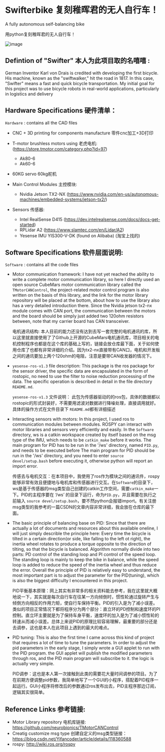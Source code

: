 # Swifterbike 复刻稚晖君的无人自行车！
A fully autonomous self-balancing bike 

用python复刻稚晖君的无人自行车！


![image](https://user-images.githubusercontent.com/97100920/196859645-f2c14f5a-aec7-4d89-97b3-0bc14e391040.png)


## Defintion of "Swifter" 本人为此项目取的名嘻嘻 : 

German Inventor Karl von Drais is credited with developing the first bicycle. 
His machine, known as the "swiftwalker," hit the road in 1817. 
In this case, "Swifter" means a fast and quick bicycle transportation.
My initial goal for this project was to use bicycle robots in real-world applications, particularly in logistics and delivery




## Hardware Specifications 硬件清单：

`Hardware` : contains all the CAD files
+ CNC + 3D printing for components manufacture 零件cnc加工+3D打印

+ T-motor brushless motors using 老虎电机: (https://store.tmotor.com/category.php?id=97)

    + Ak80-6
    + Ak60-6
+ 60KG servo 60kg舵机

+ Main Control Modules 主控模块: 
    + Nvidia Jetson TX2-NX (https://www.nvidia.com/en-us/autonomous-machines/embedded-systems/jetson-tx2/) 
    

+ Sensors 传感器: 
    + Intel RealSense D415 (https://dev.intelrealsense.com/docs/docs-get-started)
    + RPLidar A2 (https://www.slamtec.com/en/Lidar/A2)
    + Yesense IMU YIS300-V-DK (found on Alibaba) (淘宝上找的)
   

## Software Specifications 软件层面说明:
`Software` : contains all the code files

+ Motor communication framework: I have not yet reached the ability to write a complete motor communication library, so here I directly used an open source CubeMars motor communication library called the `TMotorCANControl`, the project-related motor control program is also written on the basis of this library, and the link for the motor library repository will be placed at the bottom, about how to use the library also has a very detailed introduction there. Since the Nvidia jetson tx2-nx module comes with CAN port, the communication between the motors and the board should be simply just added two 120ohm resistors between, note that my carrier board has CAN transceiver.
  
  电机通讯结构: 本人目前的能力还没有达到去写一套完整的电机通讯的库，所以这里就直接使用了了Github上开源的CubeMars电机通讯库，项目相关的电机控制程序也都是在这个库的基础上写的，链接会放仓库最下面，关于如何使用仓库了也都有非常详细的介绍。因为tx2-nx直接带有CAN口，电机和开发板之间的通讯要加上两个120ohm的电阻，注意是要带CAN收发器的情况下。
   
+ `yesense-ros-v1.3` file description: This package is the ros package for the sensor driver, the specific data are encapsulated in the form of rostopic, no need to use the filter to noise reduction processing of the data. The specific operation is described in detail in the file directory `README.md`.
   
   `yesense-ros-v1.3` 文件说明： 此包为传感器驱动的的ros包，具体的数据都以rostopic的形式封装好，不需要用滤波对数据进行降噪处理，直接调用就好。具体的操作方式在文件目录下 `README.md`都有详细描述

+ Interacting sensors with motors: In this project, I used ros to communication modules between modules. ROSPY can interact with motor libraries and sensors very efficiently and easily. In the `Software` directory, ws is a catkin workspace created by itself based on the msg type of the IMU, which needs to be `catkin_make` before it works. The main program for PID has to be run in the '/ws' directory, named `PID.py`, and needs to be executed before The main program for PID should be run in the '/ws' directory, and you need to enter `source devel/setup.bash` before executing it, otherwise python will report an import error.
 
  传感去与电机交互：在本项目中，我使用了ros作为模块之间的通讯件，rospy能够非常有效且便捷地与电机库和传感器进行交互。在`Software`的目录下，ws是基于传感器的msg类型自己创建的catkin工作空间，需要`catkin_make`一下。PID的主程序要在 ‘/ws’ 的目录下运行，命为`PID.py`，并且需要在执行之前输入 `source devel/setup.bash`，要不然python会报错import。有关注册msg类型的我参考的一篇CSDN的文章内容非常详细，我会放在仓库的最下面。

+ The basic principle of balancing base on PID: Since that there are actually a lot of documents and resources about this available oneline, I will just simply describle the principle here: Every time the bicycle is tilted in a certain direction(or side, like falling to the left ot right), the inertia wheel rotates to produce a torque opposite to the direction of tilting, so that the bicycle is balanced. Algorithm normally divide into two parts: PD control of the standing loop and PI control of the speed loop. The standing loop is mainly to keep the bike in balance, while the speed loop is added to reduce the speed of the inertia wheel and thus reduce the error. Overall the principle of PID is relatively easy to understand, the most important part is to adjust the parameter for the PID(tuning), which is also the biggest difficulty I encountered in this project.

   PID平衡基本原理：网上其实有非常多的相关资料能去参考，我在这里就大概地说一下，其实就是每次自行车在往某一方向倾倒时，惯性轮通过旋转产生与倾倒方向相反的作用力矩，使自行车保持平衡。PID的引入是为了减小误差。类似的项目正常情况下都将程序分为两个部分：直立环的PD控制和速度环的PI控制。直立环主要就是为了保持车身平衡，速度环的加入是为了减小惯性轮的转速从而减小误差。总体上来说PID的原理比较容易理解，最重要的部分还是去调参，这也是本人在此项目上遇到的最大的难点。

+ PID tuning: This is also the first time I came across this kind of project that requires a lot of time to tune the parameters. In order to adjust the pid parameters in the early stage, I simply wrote a GUI applet to run with the PID program. the GUI applet will publish the modified parameters through ros, and the PID main program will subscribe to it. the logic is actually very simple.
   
   PID调参：这也是本人第一次接触到此类的需要花大量时间调参的项目。为了在前期方便调整pid参数，我简单地写了一个GUI的小程序，搭配着PID程序一起运行。GUI小程序将修改后的参数通过ros发布出去，PID主程序那边订阅，逻辑其实很简单。



## Reference Links 参考链接:
+ Motor Library repository 电机库链接: https://github.com/neurobionics/TMotorCANControl
+ Creatig customize msg type 创建自定义的msg类型链接：https://blog.csdn.net/Yifancoder/article/details/118360588
+ rospy: http://wiki.ros.org/rospy









